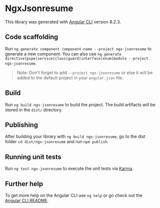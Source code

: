 # NgxJsonresume

This library was generated with [Angular CLI](https://github.com/angular/angular-cli) version 8.2.3.

## Code scaffolding

Run `ng generate component component-name --project ngx-jsonresume` to generate a new component. You can also use `ng generate directive|pipe|service|class|guard|interface|enum|module --project ngx-jsonresume`.
> Note: Don't forget to add `--project ngx-jsonresume` or else it will be added to the default project in your `angular.json` file.

## Build

Run `ng build ngx-jsonresume` to build the project. The build artifacts will be stored in the `dist/` directory.

## Publishing

After building your library with `ng build ngx-jsonresume`, go to the dist folder `cd dist/ngx-jsonresume` and run `npm publish`.

## Running unit tests

Run `ng test ngx-jsonresume` to execute the unit tests via [Karma](https://karma-runner.github.io).

## Further help

To get more help on the Angular CLI use `ng help` or go check out the [Angular CLI README](https://github.com/angular/angular-cli/blob/master/README.md).
